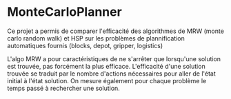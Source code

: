 # MonteCarloPlanner

Ce projet a permis de comparer l'efficacité des algorithmes de MRW (monte carlo random walk) et HSP sur les problèmes de plannification automatiques fournis (blocks, depot, gripper, logistics)

L'algo MRW a pour caractéristiques de ne s'arrêter que lorsqu'une solution est trouvée, pas forcément la plus efficace.
L'efficacité d'une solution trouvée se traduit par le nombre d'actions nécessaires pour aller de l'état initial à l'état solution.
On mesure également pour chaque problème le temps passé à rechercher une solution.
